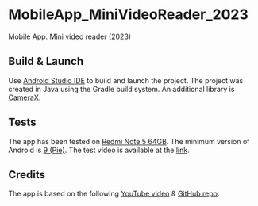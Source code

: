 # MobileApp_MiniVideoReader_2023
Mobile App. Mini video reader (2023)

## Build & Launch

Use [Android Studio IDE](https://developer.android.com/studio/install) to build and launch the project.
The project was created in Java using the Gradle build system. An additional library is [CameraX](https://developer.android.com/jetpack/androidx/releases/camera).

## Tests
The app has been tested on [Redmi Note 5 64GB](https://www.mi.com/in/redmi-note5/specs/). The minimum version of Android is [9 (Pie)](https://apilevels.com).
The test video is available at the [link](https://drive.google.com/file/d/136CaHtV4n_6-oGHTG_wWHiKGCDDqSNvT/view?usp=sharing).


## Credits
The app is based on the following [YouTube video](https://youtu.be/JodGfWIzMws) & [GitHub repo](https://github.com/Arhiser/CameraAppMin.git).

